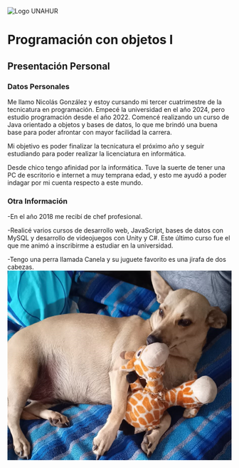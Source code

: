![Logo UNAHUR](./UNAHUR.png)

# Programación con objetos I
## Presentación Personal

### Datos Personales
Me llamo Nicolás González y estoy cursando mi tercer cuatrimestre de la tecnicatura en programación. Empecé la universidad en el año 2024, pero estudio programación desde el año 2022. Comencé realizando un curso de Java orientado a objetos y bases de datos, lo que me brindó una buena base para poder afrontar con mayor facilidad la carrera.

Mi objetivo es poder finalizar la tecnicatura el próximo año y seguir estudiando para poder realizar la licenciatura en informática.

Desde chico tengo afinidad por la informática. Tuve la suerte de tener una PC de escritorio e internet a muy temprana edad, y esto me ayudó a poder indagar por mi cuenta respecto a este mundo.

### Otra Información
-En el año 2018 me recibí de chef profesional.

-Realicé varios cursos de desarrollo web, JavaScript, bases de datos con MySQL y desarrollo de videojuegos con Unity y C#. Este último curso fue el que me animó a inscribirme a estudiar en la universidad.

-Tengo una perra llamada Canela y su juguete favorito es una jirafa de dos cabezas.
![Canela](./canela.png)

